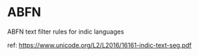 # ABFN
ABFN text filter rules for indic languages

ref:  https://www.unicode.org/L2/L2016/16161-indic-text-seg.pdf
